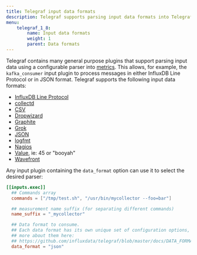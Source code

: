 ```yaml
---
title: Telegraf input data formats
description: Telegraf supports parsing input data formats into Telegraf metrics for InfluxDB Line Protocol, CollectD, CSV, Dropwizard, Graphite, Grok, JSON, Logfmt, Nagios, Value, and Wavefront.
menu:
    telegraf_1_8:
        name: Input data formats
        weight: 1
        parent: Data formats
---
```


Telegraf contains many general purpose plugins that support parsing input data
using a configurable parser into [metrics][]. This allows, for example, the
`kafka_consumer` input plugin to process messages in either InfluxDB Line
Protocol or in JSON format. Telegraf supports the following input data formats:

-   [InfluxDB Line Protocol](/telegraf/v1.8/data_formats/input/influx/)
-   [collectd](/telegraf/v1.8/data_formats/input/collectd/)
-   [CSV](/telegraf/v1.8/data_formats/input/csv/)
-   [Dropwizard](/telegraf/v1.8/data_formats/input/dropwizard/)
-   [Graphite](/telegraf/v1.8/data_formats/input/graphite/)
-   [Grok](/telegraf/v1.8/data_formats/input/grok/)
-   [JSON](/telegraf/v1.8/data_formats/input/json/)
-   [logfmt](/telegraf/v1.8/data_formats/input/logfmt/)
-   [Nagios](/telegraf/v1.8/data_formats/input/nagios/)
-   [Value](/telegraf/v1.8/data_formats/input/value/), ie: 45 or "booyah"
-   [Wavefront](/telegraf/v1.8/data_formats/input/wavefront/)

Any input plugin containing the `data_format` option can use it to select the
desired parser:

```toml
[[inputs.exec]]
  ## Commands array
  commands = ["/tmp/test.sh", "/usr/bin/mycollector --foo=bar"]

  ## measurement name suffix (for separating different commands)
  name_suffix = "_mycollector"

  ## Data format to consume.
  ## Each data format has its own unique set of configuration options, read
  ## more about them here:
  ## https://github.com/influxdata/telegraf/blob/master/docs/DATA_FORMATS_INPUT.md
  data_format = "json"
```

[metrics]: /telegraf/v1.8/concepts/metrics/
